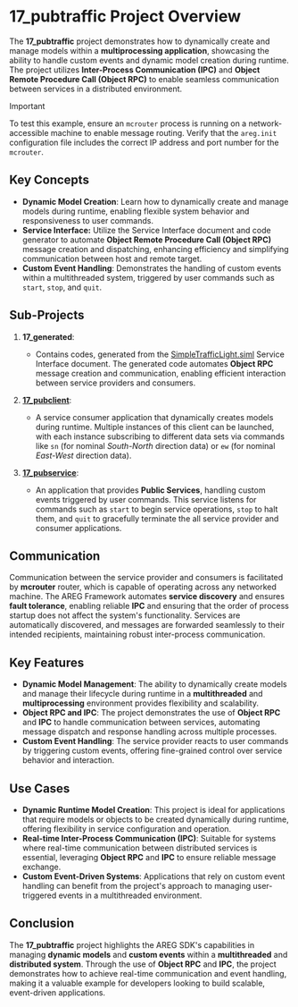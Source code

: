 # 17_pubtraffic Project Overview

The **17_pubtraffic** project demonstrates how to dynamically create and manage models within a **multiprocessing application**, showcasing the ability to handle custom events and dynamic model creation during runtime. The project utilizes **Inter-Process Communication (IPC)** and **Object Remote Procedure Call (Object RPC)** to enable seamless communication between services in a distributed environment.

> [!IMPORTANT]
> To test this example, ensure an `mcrouter` process is running on a network-accessible machine to enable message routing. Verify that the `areg.init` configuration file includes the correct IP address and port number for the `mcrouter`.

## Key Concepts

- **Dynamic Model Creation**: Learn how to dynamically create and manage models during runtime, enabling flexible system behavior and responsiveness to user commands.
- **Service Interface:** Utilize the Service Interface document and code generator to automate **Object Remote Procedure Call (Object RPC)** message creation and dispatching, enhancing efficiency and simplifying communication between host and remote target.
- **Custom Event Handling**: Demonstrates the handling of custom events within a multithreaded system, triggered by user commands such as `start`, `stop`, and `quit`.

## Sub-Projects

1. **17_generated**:
   - Contains codes, generated from the [SimpleTrafficLight.siml](./services/SimpleTrafficLight.siml) Service Interface document. The generated code automates **Object RPC** message creation and communication, enabling efficient interaction between service providers and consumers.

2. **[17_pubclient](./pubclient/)**:
   - A service consumer application that dynamically creates models during runtime. Multiple instances of this client can be launched, with each instance subscribing to different data sets via commands like `sn` (for nominal *South-North* direction data) or `ew` (for nominal *East-West* direction data).

3. **[17_pubservice](./pubservice/)**:
   - An application that provides **Public Services**, handling custom events triggered by user commands. This service listens for commands such as `start` to begin service operations, `stop` to halt them, and `quit` to gracefully terminate the all service provider and consumer applications.

## Communication

Communication between the service provider and consumers is facilitated by **mcrouter** router, which is capable of operating across any networked machine. The AREG Framework automates **service discovery** and ensures **fault tolerance**, enabling reliable **IPC** and ensuring that the order of process startup does not affect the system's functionality. Services are automatically discovered, and messages are forwarded seamlessly to their intended recipients, maintaining robust inter-process communication.

## Key Features

- **Dynamic Model Management**: The ability to dynamically create models and manage their lifecycle during runtime in a **multithreaded** and **multiprocessing** environment provides flexibility and scalability.
- **Object RPC and IPC**: The project demonstrates the use of **Object RPC** and **IPC** to handle communication between services, automating message dispatch and response handling across multiple processes.
- **Custom Event Handling**: The service provider reacts to user commands by triggering custom events, offering fine-grained control over service behavior and interaction.

## Use Cases

- **Dynamic Runtime Model Creation**: This project is ideal for applications that require models or objects to be created dynamically during runtime, offering flexibility in service configuration and operation.
- **Real-time Inter-Process Communication (IPC)**: Suitable for systems where real-time communication between distributed services is essential, leveraging **Object RPC** and **IPC** to ensure reliable message exchange.
- **Custom Event-Driven Systems**: Applications that rely on custom event handling can benefit from the project's approach to managing user-triggered events in a multithreaded environment.

## Conclusion

The **17_pubtraffic** project highlights the AREG SDK's capabilities in managing **dynamic models** and **custom events** within a **multithreaded** and **distributed system**. Through the use of **Object RPC** and **IPC**, the project demonstrates how to achieve real-time communication and event handling, making it a valuable example for developers looking to build scalable, event-driven applications.
